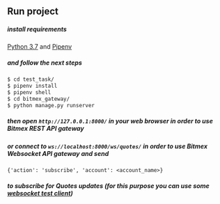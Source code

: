 ## Run project

##### install requirements
[Python 3.7](https://www.python.org/downloads/) and [Pipenv](https://pypi.org/project/pipenv/)

##### and follow the next steps
```bash
$ cd test_task/
$ pipenv install
$ pipenv shell
$ cd bitmex_gateway/
$ python manage.py runserver
``` 
##### then open `http://127.0.0.1:8000/` in your web browser in order to use Bitmex REST API gateway
##### or connect to `ws://localhost:8000/ws/quotes/` in order to use Bitmex Websocket API gateway and send
```{'action': 'subscribe', 'account': <account_name>}```
##### to subscribe for Quotes updates (for this purpose you can use some [websocket test client](https://chrome.google.com/webstore/detail/websocket-test-client/fgponpodhbmadfljofbimhhlengambbn?hl=en))